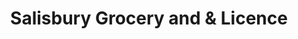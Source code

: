 ---
title: "Salisbury Grocery and & Licence"
url: /grays/salisbury-grocery-and-und-licence/
shop: Lebensmittel
---